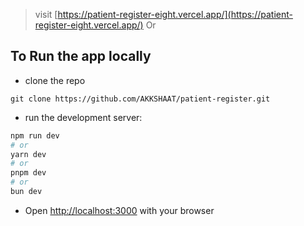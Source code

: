 
> visit [https://patient-register-eight.vercel.app/](https://patient-register-eight.vercel.app/) Or
## To Run the app locally

- clone the repo 

```git clone https://github.com/AKKSHAAT/patient-register.git```

- run the development server:

```bash
npm run dev
# or
yarn dev
# or
pnpm dev
# or
bun dev
```

- Open [http://localhost:3000](http://localhost:3000) with your browser

